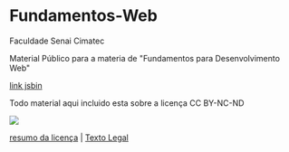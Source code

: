 # Fundamentos-Web
Faculdade Senai Cimatec

Material Público para a materia de "Fundamentos para Desenvolvimento Web"

[link jsbin](http://jsbin.com/jozime/edit?js,console)

Todo material aqui incluido esta sobre a licença CC BY-NC-ND

![](https://licensebuttons.net/l/by-nc-nd/3.0/88x31.png)

[resumo da licença](https://creativecommons.org/licenses/by-nc-nd/4.0/) | [Texto Legal](https://creativecommons.org/licenses/by-nc-nd/4.0/legalcode)

